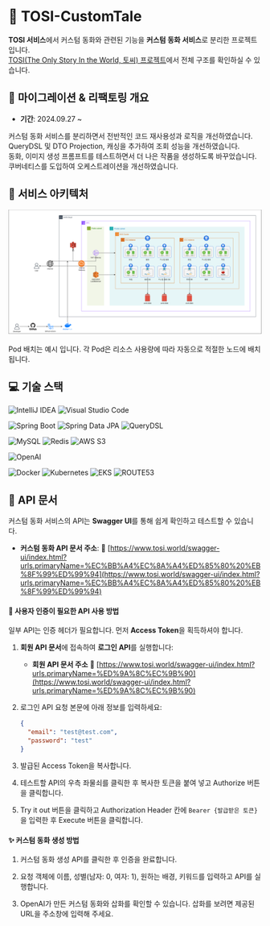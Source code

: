 # :art: TOSI-CustomTale

**TOSI 서비스**에서 커스텀 동화와 관련된 기능을 **커스텀 동화 서비스**로 분리한 프로젝트 입니다.  
[TOSI(The Only Story In the World, 토씨) 프로젝트](https://github.com/dykimHub/TOSI)에서 전체 구조를 확인하실 수 있습니다.

## 📅 마이그레이션 & 리팩토링 개요

- **기간**: 2024.09.27 ~

커스텀 동화 서비스를 분리하면서 전반적인 코드 재사용성과 로직을 개선하였습니다.  
QueryDSL 및 DTO Projection, 캐싱을 추가하여 조회 성능을 개선하였습니다.  
동화, 이미지 생성 프롬프트를 테스트하면서 더 나은 작품을 생성하도록 바꾸었습니다.  
쿠버네티스를 도입하여 오케스트레이션을 개선하였습니다.

## :pushpin: 서비스 아키텍처

<img src="./assets/tosi_msa_sa.drawio.png" alt="System Architecture" width="700"/>

Pod 배치는 예시 입니다. 각 Pod은 리소스 사용량에 따라 자동으로 적절한 노드에 배치됩니다.

## :computer: 기술 스택

![IntelliJ IDEA](https://img.shields.io/badge/IntelliJ%20IDEA-000000.svg?style=for-the-badge&logo=intellij-idea&logoColor=white)
![Visual Studio Code](https://img.shields.io/badge/Visual%20Studio%20Code-007ACC?style=for-the-badge&logo=Visual%20Studio%20Code&logoColor=white)

![Spring Boot](https://img.shields.io/badge/spring%20boot-%236DB33F.svg?style=for-the-badge&logo=springboot&logoColor=white)
![Spring Data JPA](https://img.shields.io/badge/Spring%20Data%20JPA-%236DB33F.svg?style=for-the-badge&logo=spring&logoColor=white)
![QueryDSL](https://img.shields.io/badge/QueryDSL-4C7ED6?style=for-the-badge&logo=spring&logoColor=white)

![MySQL](https://img.shields.io/badge/mysql-%2300f.svg?style=for-the-badge&logo=mysql&logoColor=white)
![Redis](https://img.shields.io/badge/Redis-%23DC382D.svg?style=for-the-badge&logo=redis&logoColor=white)
![AWS S3](https://img.shields.io/badge/AWS%20S3-%23FF9900.svg?style=for-the-badge&logo=amazons3&logoColor=white)

![OpenAI](https://img.shields.io/badge/OpenAI-%23000000.svg?style=for-the-badge&logo=OpenAI&logoColor=white)

![Docker](https://img.shields.io/badge/Docker-%232496ED.svg?style=for-the-badge&logo=docker&logoColor=white)
![Kubernetes](https://img.shields.io/badge/kubernetes-%23326CE5.svg?style=for-the-badge&logo=kubernetes&logoColor=white)
![EKS](https://img.shields.io/badge/AWS%20EKS-%23FF9900.svg?style=for-the-badge&logo=amazoneks&logoColor=white)
![ROUTE53](https://img.shields.io/badge/AWS%20route53-%23FF9900.svg?style=for-the-badge&logo=amazonroute53&logoColor=white)

## 📖 API 문서

커스텀 동화 서비스의 API는 **Swagger UI**를 통해 쉽게 확인하고 테스트할 수 있습니다.

- **커스텀 동화 API 문서 주소**: 🔗 [https://www.tosi.world/swagger-ui/index.html?urls.primaryName=%EC%BB%A4%EC%8A%A4%ED%85%80%20%EB%8F%99%ED%99%94](https://www.tosi.world/swagger-ui/index.html?urls.primaryName=%EC%BB%A4%EC%8A%A4%ED%85%80%20%EB%8F%99%ED%99%94)

#### 🔐 사용자 인증이 필요한 API 사용 방법

일부 API는 인증 헤더가 필요합니다. 먼저 **Access Token**을 획득하셔야 합니다.

1. **회원 API 문서**에 접속하여 **로그인 API**를 실행합니다:

   - **회원 API 문서 주소** 🔗 [https://www.tosi.world/swagger-ui/index.html?urls.primaryName=%ED%9A%8C%EC%9B%90](https://www.tosi.world/swagger-ui/index.html?urls.primaryName=%ED%9A%8C%EC%9B%90)

2. 로그인 API 요청 본문에 아래 정보를 입력하세요:
   ```json
   {
     "email": "test@test.com",
     "password": "test"
   }
   ```
3. 발급된 Access Token을 복사합니다.
4. 테스트할 API의 우측 좌물쇠를 클릭한 후 복사한 토큰을 붙여 넣고 Authorize 버튼을 클릭합니다.
5. Try it out 버튼을 클릭하고 Authorization Header 칸에 `Bearer {발급받은 토큰}`을 입력한 후 Execute 버튼을 클릭합니다.

#### :sparkles: 커스텀 동화 생성 방법

1. 커스텀 동화 생성 API를 클릭한 후 인증을 완료합니다.

2. 요청 객체에 이름, 성별(남자: 0, 여자: 1), 원하는 배경, 키워드를 입력하고 API를 실행합니다.

3. OpenAI가 만든 커스텀 동화와 삽화를 확인할 수 있습니다. 삽화를 보려면 제공된 URL을 주소창에 입력해 주세요.
